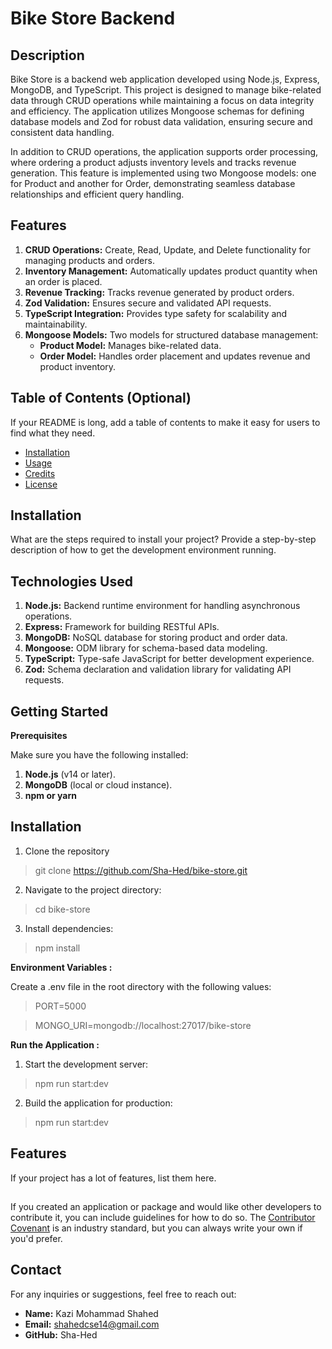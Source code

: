 # Bike Store Backend

## Description

Bike Store is a backend web application developed using Node.js, Express, MongoDB, and TypeScript. This project is designed to manage bike-related data through CRUD operations while maintaining a focus on data integrity and efficiency. The application utilizes Mongoose schemas for defining database models and Zod for robust data validation, ensuring secure and consistent data handling.

In addition to CRUD operations, the application supports order processing, where ordering a product adjusts inventory levels and tracks revenue generation. This feature is implemented using two Mongoose models: one for Product and another for Order, demonstrating seamless database relationships and efficient query handling.


## Features

1. **CRUD Operations:** Create, Read, Update, and Delete functionality for managing products and orders.
2. **Inventory Management:** Automatically updates product quantity when an order is placed.
3. **Revenue Tracking:** Tracks revenue generated by product orders.
4. **Zod Validation:** Ensures secure and validated API requests.
5. **TypeScript Integration:** Provides type safety for scalability and maintainability.
6. **Mongoose Models:** Two models for structured database management:
   - **Product Model:** Manages bike-related data.
   - **Order Model:** Handles order placement and updates revenue and product inventory.


## Table of Contents (Optional)

If your README is long, add a table of contents to make it easy for users to find what they need.

- [Installation](#installation)
- [Usage](#usage)
- [Credits](#credits)
- [License](#license)

## Installation

What are the steps required to install your project? Provide a step-by-step description of how to get the development environment running.

## Technologies Used

1. **Node.js:** Backend runtime environment for handling asynchronous operations.
2. **Express:** Framework for building RESTful APIs.
3. **MongoDB:** NoSQL database for storing product and order data.
4. **Mongoose:** ODM library for schema-based data modeling.
5. **TypeScript:** Type-safe JavaScript for better development experience.
6. **Zod:** Schema declaration and validation library for validating API requests.

## Getting Started

**Prerequisites**

Make sure you have the following installed:

1. **Node.js** (v14 or later).
2. **MongoDB** (local or cloud instance).
3. **npm or yarn**
   

## Installation

1. Clone the repository

> git clone https://github.com/Sha-Hed/bike-store.git

2. Navigate to the project directory:

> cd bike-store

3. Install dependencies:

> npm install

**Environment Variables :**

Create a .env file in the root directory with the following values:
> PORT=5000

> MONGO_URI=mongodb://localhost:27017/bike-store

**Run the Application :**

1. Start the development server:
> npm run start:dev

2. Build the application for production: 
> npm run start:dev


## Features

If your project has a lot of features, list them here.

## 

If you created an application or package and would like other developers to contribute it, you can include guidelines for how to do so. The [Contributor Covenant](https://www.contributor-covenant.org/) is an industry standard, but you can always write your own if you'd prefer.

## Contact

For any inquiries or suggestions, feel free to reach out:

  - **Name:**    Kazi Mohammad Shahed
  - **Email:**   shahedcse14@gmail.com
  - **GitHub:**  Sha-Hed
